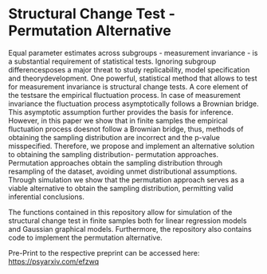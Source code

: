 # Structural Change Test - Permutation Alternative

Equal parameter estimates across subgroups - measurement invariance - is a substantial requirement of statistical tests. Ignoring subgroup differencesposes a major threat to study replicability, model specification and theorydevelopment. One powerful, statistical method that allows to test for measurement invariance is structural change tests. A core element of the testsare the empirical fluctuation process. In case of measurement invariance the fluctuation process asymptotically follows a Brownian bridge. This asymptotic assumption further provides the basis for inference. However, in this paper we show that in finite samples the empirical fluctuation process doesnot follow a Brownian bridge, thus, methods of obtaining the sampling distribution are incorrect and the p-value misspecified. Therefore, we propose and implement an alternative solution to obtaining the sampling distribution- permutation approaches. Permutation approaches obtain the sampling distribution through resampling of the dataset, avoiding unmet distributional assumptions. Through simulation we show that the permutation approach serves as a viable alternative to obtain the sampling distribution, permitting valid inferential conclusions.

The functions contained in this repository allow for simulation of the structural change test in finite samples both for linear regression models and Gaussian graphical models. Furthermore, the repository also contains code to implement the permutation alternative.


Pre-Print to the respective preprint can be accessed here: https://psyarxiv.com/efzwq
